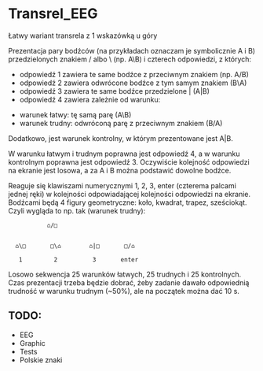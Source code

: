 # Transrel_EEG
Łatwy wariant transrela z 1 wskazówką u góry


Prezentacja pary bodźców (na przykładach oznaczam je symbolicznie A i B) przedzielonych znakiem / albo \ (np. A\B) i czterech odpowiedzi, z których:
* odpowiedź 1 zawiera te same bodźce z przeciwnym znakiem (np. A/B)
* odpowiedź 2 zawiera odwrócone bodźce z tym samym znakiem (B\A)
* odpowiedź 3 zawiera te same bodźce przedzielone | (A|B)
* odpowiedź 4 zawiera zależnie od warunku:

- warunek łatwy: tę samą parę (A\B)
- warunek trudny: odwróconą parę z przeciwnym znakiem (B/A)

Dodatkowo, jest warunek kontrolny, w którym prezentowane jest A|B. 

W warunku łatwym i trudnym poprawna jest odpowiedź 4, a w warunku kontrolnym poprawna jest odpowiedź 3. Oczywiście kolejność odpowiedzi na ekranie jest losowa, a za A i B można podstawić dowolne bodźce. 

Reaguje się klawiszami numerycznymi 1, 2, 3, enter (czterema palcami jednej ręki) w kolejności odpowiadającej kolejności odpowiedzi na ekranie. Bodźcami będą 4 figury geometryczne: koło, kwadrat, trapez, sześciokąt. Czyli wygląda to np. tak (warunek trudny):
```
           ⌂/□


  ⌂\□       □\⌂        ⌂|□       □/⌂

   1         2          3       enter
```
Losowo sekwencja 25 warunków łatwych, 25 trudnych i 25 kontrolnych. Czas prezentacji trzeba będzie dobrać, żeby zadanie dawało odpowiednią trudność w warunku trudnym (~50%), ale na początek można dać 10 s.


## TODO:
* EEG
* Graphic
* Tests
* Polskie znaki

